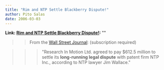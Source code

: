 ```yaml
---
title: "Rim and NTP Settle Blackberry Dispute!"
author: Pito Salas
date: 2006-03-03
---
```


**Link: [Rim and NTP Settle Blackberry Dispute!](None):** ""


>>

>> From the [Wall Street
Journal](<http://online.wsj.com/article/SB114142276287788965.html?mod=home_whats_news_us>):
(subscription required)

>>

>>> "Research In Motion Ltd. agreed to pay $612.5 million to settle its
**long-running legal dispute** with patent firm NTP Inc., according to NTP
lawyer Jim Wallace."



